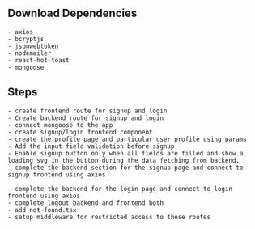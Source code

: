 ## Download Dependencies
    - axios
    - bcryptjs
    - jsonwebtoken
    - nodemailer
    - react-hot-toast
    - mongoose




## Steps
    - create frontend route for signup and login
    - Create backend route for signup and login
    - connect mongoose to the app
    - create signup/login frontend component
    - create the profile page and particular user profile using params
    - Add the input field validation before signup
    - Enable signup button only when all fields are filled and show a loading svg in the button during the data fetching from backend.
    - complete the backend section for the signup page and connect to signup frontend using axios

    - complete the backend for the login page and connect to login frontend using axios
    - complete logout backend and frontend both
    - add not-found.tsx
    - setup middleware for restricted access to these routes
    